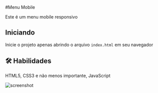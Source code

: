 
#Menu Mobile

Este é um menu mobile responsivo

## Iniciando

Inicie o projeto apenas abrindo o arquivo `index.html` em seu navegador



## 🛠 Habilidades
HTML5, CSS3 e não menos importante, JavaScript


![screenshot](https://user-images.githubusercontent.com/37091987/151710309-99920946-ed2e-47cc-98a8-0fd62bc348ba.jpg)

